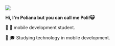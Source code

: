 <div>
  <img widht=100% src="https://capsule-render.vercel.app/api?type=waving&color=FF8C00&height=120&section=reader"/>
  <p><strong>   Hi, I'm Poliana but you can call me Poli!😺</strong></p>
<p>  🔸 📱 mobile development student.</p> 
<p>  🔸 🎓 Studying technology in mobile development.</p> 
</div>
